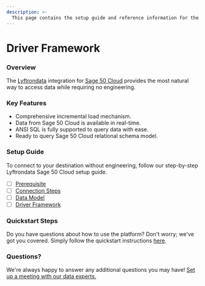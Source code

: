 ```yaml
---
description: >-
  This page contains the setup guide and reference information for the Sage 50 Cloud source connector.
---
```


# Driver Framework

### Overview

The [Lyftrondata](https://www.lyftrondata.com/) integration for [Sage 50 Cloud](None) provides the most natural way to access data while requiring no engineering.

### Key Features

* Comprehensive incremental load mechanism.
* Data from Sage 50 Cloud is available in real-time.&#x20;
* ANSI SQL is fully supported to query data with ease.
* Ready to query Sage 50 Cloud relational schema model.

### Setup Guide

To connect to your destination without engineering, follow our step-by-step Lyftrondata Sage 50 Cloud setup guide.

* [ ] [Prerequisite](../prerequisite.md)
* [ ] [Connection Steps](../connection-steps.md)
* [ ] [Data Model](../data-model/erd.md)
* [ ] [Driver Framework](../driver-framework/)

### Quickstart Steps

Do you have questions about how to use the platform? Don't worry; we've got you covered. Simply follow the quickstart instructions [here](../driver-framework/README.md).

### Questions? <a href="#questions" id="questions"></a>

We're always happy to answer any additional questions you may have! [Set up a meeting with our data experts.](https://www.lyftrondata.com/book-a-meeting/)


